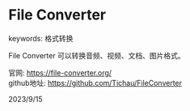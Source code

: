# File Converter

keywords: 格式转换  

File Converter 可以转换音频、视频、文档、图片格式。  

官网: https://file-converter.org/  
github地址: https://github.com/Tichau/FileConverter  


2023/9/15  
